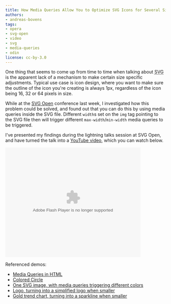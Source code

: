 ```yaml
---
title: How Media Queries Allow You to Optimize SVG Icons for Several Sizes
authors:
- andreas-bovens
tags:
- opera
- svg-open
- video
- svg
- media-queries
- odin
license: cc-by-3.0
---
```

One thing that seems to come up from time to time when talking about <abbr title="Scalable Vector Graphics">SVG</abbr> is the apparent lack of a mechanism to make certain size specific adjustments. Typical use case is icon design, where you want to make sure the outline of the icon you&#39;re creating is always 1px, regardless of the icon being 16, 32 or 64 pixels in size.

While at the <a href="http://www.svgopen.org/2009/">SVG Open</a> conference last week, I investigated how this problem could be solved, and found out that you can do this by using media queries inside the SVG file. Different <code>width</code>s set on the <code>img</code> tag pointing to the SVG file then will trigger different <code>max-width</code>/<code>min-width</code> media queries to be triggered.

I&#39;ve presented my findings during the lightning talks session at SVG Open, and have turned the talk into a <a href="http://www.youtube.com/watch?v=YAK5el8Uvrg">YouTube video</a>, which you can watch below.

<object type="application/x-shockwave-flash" style="width:425px; height:344px;" data="">
<param name="movie" value="http://www.youtube.com/v/YAK5el8Uvrg" />
</object>

Referenced demos:<ul><li><a href="http://people.opera.com/andreasb/demos/demo_mediaqueries/">Media Queries in HTML</a></li><li><a href="http://people.opera.com/andreasb/demos/demos_svgopen2009/update/svgscalebasic.html">Colored Circle</a></li><li><a href="http://people.opera.com/andreasb/demos/demos_svgopen2009/circles.html">One SVG image, with media queries triggering different colors</a></li><li><a href="http://people.opera.com/andreasb/demos/demos_svgopen2009/update/svgscalelogo.html">Logo, turning into a simplified logo when smaller</a></li><li><a href="http://people.opera.com/andreasb/demos/demos_svgopen2009/update/svgscalegold.html">Gold trend chart, turning into a sparkline when smaller</a></li></ul>

